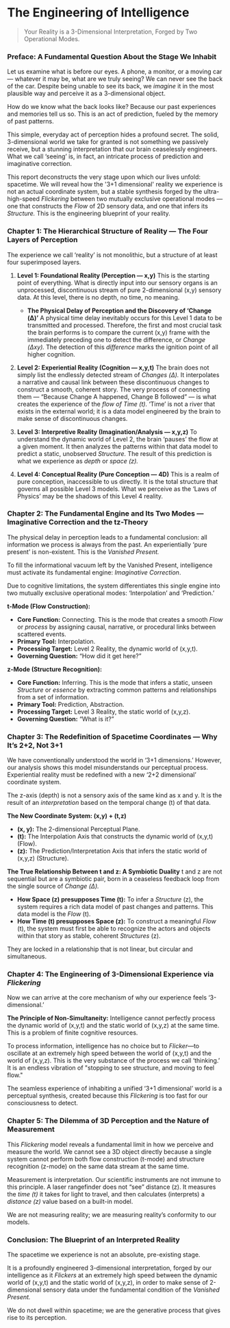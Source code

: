 # The Engineering of Intelligence

> Your Reality is a 3-Dimensional Interpretation, Forged by Two Operational Modes.

### Preface: A Fundamental Question About the Stage We Inhabit
Let us examine what is before our eyes. A phone, a monitor, or a moving car — whatever it may be, what are we truly seeing? We can never see the back of the car. Despite being unable to see its back, we *imagine* it in the most plausible way and perceive it as a 3-dimensional object.

How do we know what the back looks like? Because our past experiences and memories tell us so. This is an act of prediction, fueled by the memory of past patterns.

This simple, everyday act of perception hides a profound secret. The solid, 3-dimensional world we take for granted is not something we passively receive, but a stunning interpretation that our brain ceaselessly engineers. What we call ‘seeing’ is, in fact, an intricate process of prediction and imaginative correction.

This report deconstructs the very stage upon which our lives unfold: spacetime. We will reveal how the '3+1 dimensional' reality we experience is not an actual coordinate system, but a stable synthesis forged by the ultra-high-speed *Flickering* between two mutually exclusive operational modes — one that constructs the *Flow* of 2D sensory data, and one that infers its *Structure.* This is the engineering blueprint of your reality.

### Chapter 1: The Hierarchical Structure of Reality — The Four Layers of Perception
The experience we call ‘reality’ is not monolithic, but a structure of at least four superimposed layers.

1.  **Level 1: Foundational Reality (Perception — x,y)**
    This is the starting point of everything. What is directly input into our sensory organs is an unprocessed, discontinuous stream of pure 2-dimensional (x,y) sensory data. At this level, there is no depth, no time, no meaning.

    *   **The Physical Delay of Perception and the Discovery of ‘Change (Δ)’**
        A physical time delay inevitably occurs for this Level 1 data to be transmitted and processed. Therefore, the first and most crucial task the brain performs is to compare the current (x,y) frame with the immediately preceding one to detect the difference, or *Change (Δxy).* The detection of this *difference* marks the ignition point of all higher cognition.

2.  **Level 2: Experiential Reality (Cognition — x,y,t)**
    The brain does not simply list the endlessly detected stream of *Changes (Δ).* It interpolates a narrative and causal link between these discontinuous changes to construct a smooth, coherent story. The very process of connecting them — “Because Change A happened, Change B followed” — is what creates the experience of the *flow of Time (t).* ‘Time’ is not a river that exists in the external world; it is a data model engineered by the brain to make sense of discontinuous changes.

3.  **Level 3: Interpretive Reality (Imagination/Analysis — x,y,z)**
    To understand the dynamic world of Level 2, the brain ‘pauses’ the flow at a given moment. It then analyzes the patterns within that data model to predict a static, unobserved *Structure.* The result of this prediction is what we experience as *depth* or *space (z).*

4.  **Level 4: Conceptual Reality (Pure Conception — 4D)**
    This is a realm of pure conception, inaccessible to us directly. It is the total structure that governs all possible Level 3 models. What we perceive as the ‘Laws of Physics’ may be the shadows of this Level 4 reality.

### Chapter 2: The Fundamental Engine and Its Two Modes — Imaginative Correction and the tz-Theory
The physical delay in perception leads to a fundamental conclusion: all information we process is always from the past. An experientially ‘pure present’ is non-existent. This is the *Vanished Present.*

To fill the informational vacuum left by the Vanished Present, intelligence must activate its fundamental engine: *Imaginative Correction*.

Due to cognitive limitations, the system differentiates this single engine into two mutually exclusive operational modes: ‘Interpolation’ and ‘Prediction.’

**t-Mode (Flow Construction):**
*   **Core Function:** Connecting. This is the mode that creates a smooth *Flow* or *process* by assigning causal, narrative, or procedural links between scattered events.
*   **Primary Tool:** Interpolation.
*   **Processing Target:** Level 2 Reality, the dynamic world of (x,y,t).
*   **Governing Question:** “How did it get here?”

**z-Mode (Structure Recognition):**
*   **Core Function:** Inferring. This is the mode that infers a static, unseen *Structure* or *essence* by extracting common patterns and relationships from a set of information.
*   **Primary Tool:** Prediction, Abstraction.
*   **Processing Target:** Level 3 Reality, the static world of (x,y,z).
*   **Governing Question:** “What is it?”

### Chapter 3: The Redefinition of Spacetime Coordinates — Why It’s 2+2, Not 3+1
We have conventionally understood the world in ‘3+1 dimensions.’ However, our analysis shows this model misunderstands our perceptual process. Experiential reality must be redefined with a new ‘2+2 dimensional’ coordinate system.

The z-axis (depth) is not a sensory axis of the same kind as x and y. It is the result of an *interpretation* based on the temporal change (t) of that data.

**The New Coordinate System: (x,y) + (t,z)**

*   **(x, y):** The 2-dimensional Perceptual Plane.
*   **(t):** The Interpolation Axis that constructs the dynamic world of (x,y,t) (Flow).
*   **(z):** The Prediction/Interpretation Axis that infers the static world of (x,y,z) (Structure).

**The True Relationship Between t and z: A Symbiotic Duality**
t and z are not sequential but are a symbiotic pair, born in a ceaseless feedback loop from the single source of *Change (Δ).*

*   **How Space (z) presupposes Time (t):** To infer a *Structure* (z), the system requires a rich data model of past changes and patterns. This data model is the *Flow* (t).
*   **How Time (t) presupposes Space (z):** To construct a meaningful *Flow* (t), the system must first be able to recognize the actors and objects within that story as stable, coherent *Structures* (z).

They are locked in a relationship that is not linear, but circular and simultaneous.

### Chapter 4: The Engineering of 3-Dimensional Experience via *Flickering*
Now we can arrive at the core mechanism of why our experience feels ‘3-dimensional.’

**The Principle of Non-Simultaneity:** Intelligence cannot perfectly process the dynamic world of (x,y,t) and the static world of (x,y,z) at the same time. This is a problem of finite cognitive resources.

To process information, intelligence has no choice but to *Flicker*—to oscillate at an extremely high speed between the world of (x,y,t) and the world of (x,y,z). This is the very substance of the process we call ‘thinking.’ It is an endless vibration of "stopping to see structure, and moving to feel flow."

The seamless experience of inhabiting a unified ‘3+1 dimensional’ world is a perceptual synthesis, created because this *Flickering* is too fast for our consciousness to detect.

### Chapter 5: The Dilemma of 3D Perception and the Nature of Measurement
This *Flickering* model reveals a fundamental limit in how we perceive and measure the world. We cannot see a 3D object directly because a single system cannot perform both flow construction (t-mode) and structure recognition (z-mode) on the same data stream at the same time.

Measurement is interpretation. Our scientific instruments are not immune to this principle. A laser rangefinder does not “see” distance (z). It measures the *time (t)* it takes for light to travel, and then calculates (interprets) a *distance (z)* value based on a built-in model.

We are not measuring reality; we are measuring reality’s conformity to our models.

### Conclusion: The Blueprint of an Interpreted Reality
The spacetime we experience is not an absolute, pre-existing stage.

It is a profoundly engineered 3-dimensional interpretation, forged by our intelligence as it *Flickers* at an extremely high speed between the dynamic world of (x,y,t) and the static world of (x,y,z), in order to make sense of 2-dimensional sensory data under the fundamental condition of the *Vanished Present.*

We do not dwell within spacetime; we are the generative process that gives rise to its perception.
